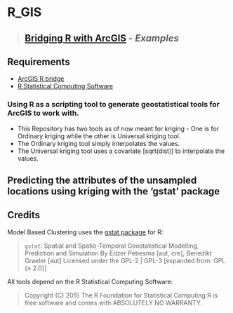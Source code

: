 # R_GIS
> ## [Bridging R with ArcGIS](https://r-arcgis.github.io/) - _Examples_

Requirements
------------

 - [ArcGIS R bridge](https://github.com/R-ArcGIS/r-bridge-install)
 - [R Statistical Computing Software](http://www.r-project.org)

### Using R as a scripting tool to generate geostatistical tools for ArcGIS to work with.

- This Repository has two tools as of now meant for kriging - One is for Ordinary kriging while the other is Universal kriging tool.
- The Ordinary kriging tool simply interpolates the values.
- The Universal kriging tool uses a covariate [sqrt(dist)] to interpolate the values.


## **Predicting the attributes of the unsampled locations using kriging with the ‘gstat’ package**

## Credits

Model Based Clustering uses the [gstat package](http://www.gstat.org/gstat.pdf) for R:

> `gstat`: Spatial and Spatio-Temporal Geostatistical Modelling, Prediction and Simulation
> By Edzer Pebesma [aut, cre], Benedikt Graeler [aut]
> Licensed under the 	GPL-2 | GPL-3 [expanded from: GPL (≥ 2.0)]

All tools depend on the R Statistical Computing Software:

> Copyright (C) 2015 The R Foundation for Statistical Computing
> R is free software and comes with ABSOLUTELY NO WARRANTY.

